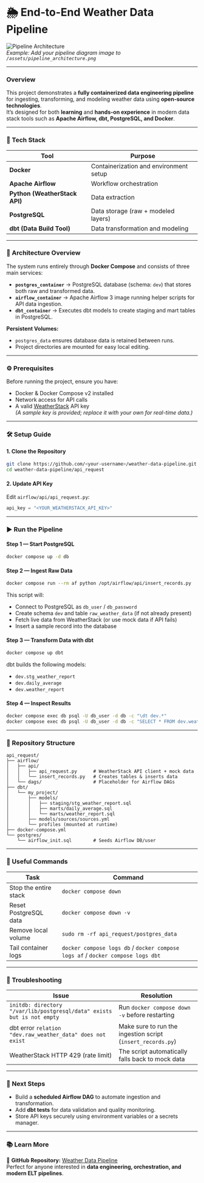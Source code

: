 # 🌦️ End-to-End Weather Data Pipeline  

![Pipeline Architecture](/pipeline_architecture.png)  
*Example: Add your pipeline diagram image to `/assets/pipeline_architecture.png`*

---

### Overview  
This project demonstrates a **fully containerized data engineering pipeline** for ingesting, transforming, and modeling weather data using **open-source technologies**.  
It’s designed for both **learning** and **hands-on experience** in modern data stack tools such as **Apache Airflow, dbt, PostgreSQL, and Docker**.

---

### 🚀 Tech Stack  
| Tool | Purpose |
|------|----------|
| **Docker** | Containerization and environment setup |
| **Apache Airflow** | Workflow orchestration |
| **Python (WeatherStack API)** | Data extraction |
| **PostgreSQL** | Data storage (raw + modeled layers) |
| **dbt (Data Build Tool)** | Data transformation and modeling |

---

### 🧩 Architecture Overview  
The system runs entirely through **Docker Compose** and consists of three main services:

- **`postgres_container`** → PostgreSQL database (schema: `dev`) that stores both raw and transformed data.  
- **`airflow_container`** → Apache Airflow 3 image running helper scripts for API data ingestion.  
- **`dbt_container`** → Executes dbt models to create staging and mart tables in PostgreSQL.

**Persistent Volumes:**  
- `postgres_data` ensures database data is retained between runs.  
- Project directories are mounted for easy local editing.

---

### ⚙️ Prerequisites  
Before running the project, ensure you have:
- Docker & Docker Compose v2 installed  
- Network access for API calls  
- A valid [WeatherStack](https://weatherstack.com/) API key  
  *(A sample key is provided; replace it with your own for real-time data.)*

---

### 🛠️ Setup Guide  

#### 1. Clone the Repository  
```bash
git clone https://github.com/<your-username>/weather-data-pipeline.git
cd weather-data-pipeline/api_request
```

#### 2. Update API Key  
Edit `airflow/api/api_request.py`:
```python
api_key = "<YOUR_WEATHERSTACK_API_KEY>"
```

---

### ▶️ Run the Pipeline  

#### Step 1 — Start PostgreSQL  
```bash
docker compose up -d db
```

#### Step 2 — Ingest Raw Data  
```bash
docker compose run --rm af python /opt/airflow/api/insert_records.py
```
This script will:
- Connect to PostgreSQL as `db_user` / `db_password`  
- Create schema `dev` and table `raw_weather_data` (if not already present)  
- Fetch live data from WeatherStack (or use mock data if API fails)  
- Insert a sample record into the database  

#### Step 3 — Transform Data with dbt  
```bash
docker compose up dbt
```
dbt builds the following models:  
- `dev.stg_weather_report`  
- `dev.daily_average`  
- `dev.weather_report`

#### Step 4 — Inspect Results  
```bash
docker compose exec db psql -U db_user -d db -c "\dt dev.*"
docker compose exec db psql -U db_user -d db -c "SELECT * FROM dev.weather_report;"
```

---

### 📁 Repository Structure  
```
api_request/
├── airflow/
│   ├── api/
│   │   ├── api_request.py      # WeatherStack API client + mock data
│   │   └── insert_records.py   # Creates tables & inserts data
│   └── dags/                   # Placeholder for Airflow DAGs
├── dbt/
│   └── my_project/
│       ├── models/
│       │   ├── staging/stg_weather_report.sql
│       │   ├── marts/daily_average.sql
│       │   └── marts/weather_report.sql
│       ├── models/sources/sources.yml
│       └── profiles (mounted at runtime)
├── docker-compose.yml
└── postgres/
    └── airflow_init.sql        # Seeds Airflow DB/user
```

---

### 🔧 Useful Commands  

| Task | Command |
|------|----------|
| Stop the entire stack | `docker compose down` |
| Reset PostgreSQL data | `docker compose down -v` |
| Remove local volume | `sudo rm -rf api_request/postgres_data` |
| Tail container logs | `docker compose logs db` / `docker compose logs af` / `docker compose logs dbt` |

---

### 🧠 Troubleshooting  

| Issue | Resolution |
|-------|-------------|
| `initdb: directory "/var/lib/postgresql/data" exists but is not empty` | Run `docker compose down -v` before restarting |
| dbt error `relation "dev.raw_weather_data" does not exist` | Make sure to run the ingestion script (`insert_records.py`) |
| WeatherStack HTTP 429 (rate limit) | The script automatically falls back to mock data |

---

### 🚧 Next Steps  
- Build a **scheduled Airflow DAG** to automate ingestion and transformation.  
- Add **dbt tests** for data validation and quality monitoring.  
- Store API keys securely using environment variables or a secrets manager.  

---

### 📚 Learn More  
🔗 **GitHub Repository:** [Weather Data Pipeline](https://lnkd.in/gNRrGcdY)  
Perfect for anyone interested in **data engineering, orchestration, and modern ELT pipelines**.
